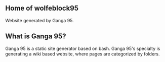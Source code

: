 ## Home of wolfeblock95

Website generated by Ganga 95.

## What is Ganga 95?

Ganga 95 is a static site generator based on bash. Ganga 95's specialty is generating a wiki based website, where pages are categorized by folders.
